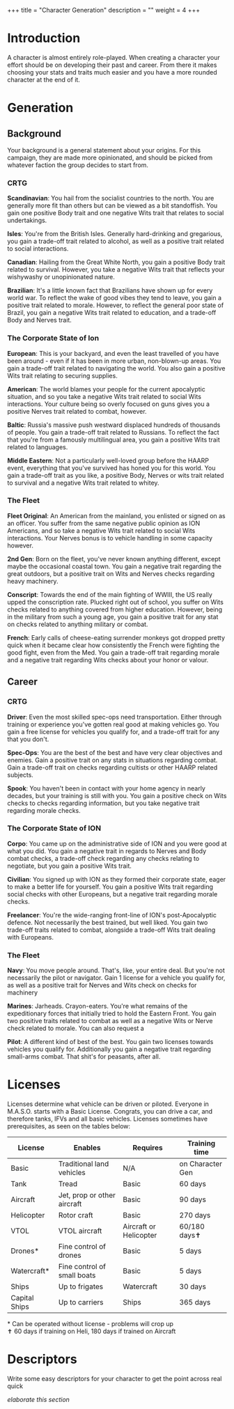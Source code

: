 +++
title = "Character Generation"
description = ""
weight = 4
+++

# Introduction 

A character is almost entirely role-played. When creating a character your effort should be on developing their past and career. From there it makes choosing your stats and traits much easier and you have a more rounded character at the end of it. 

# Generation

## Background

Your background is a general statement about your origins. For this campaign, they are made more opinionated, and should be picked from whatever faction the group decides to start from.

### CRTG

**Scandinavian**: You hail from the socialist countries to the north. You are generally more fit than others but can be viewed as a bit standoffish. You gain one positive Body trait and one negative Wits trait that relates to social undertakings. 

**Isles**: You're from the British Isles. Generally hard-drinking and gregarious, you gain a trade-off trait related to alcohol, as well as a positive trait related to social interactions.

**Canadian**: Hailing from the Great White North, you gain a positive Body trait related to survival. However, you take a negative Wits trait that reflects your wishywashy or unopinionated nature.

**Brazilian**: It's a little known fact that Brazilians have shown up for every world war. To reflect the wake of good vibes they tend to leave, you gain a positive trait related to morale. However, to reflect the general poor state of Brazil, you gain a negative Wits trait related to education, and a trade-off Body and Nerves trait.

### The Corporate State of Ion

**European**: This is your backyard, and even the least travelled of you have been around - even if it has been in more urban, non-blown-up areas. You gain a trade-off trait related to navigating the world. You also gain a positive Wits trait relating to securing supplies.

**American**: The world blames your people for the current apocalyptic situation, and so you take a negative Wits trait related to social Wits interactions. Your culture being so overly focused on guns gives you a positive Nerves trait related to combat, however.  

**Baltic**: Russia's massive push westward displaced hundreds of thousands of people. You gain a trade-off trait related to Russians. To reflect the fact that you're from a famously multilingual area, you gain a positive Wits trait related to languages.  

**Middle Eastern**: Not a particularly well-loved group before the HAARP event, everything that you've survived has honed you for this world. You gain a trade-off trait as you like, a positive Body, Nerves or wits trait related to survival and a negative Wits trait related to whitey.   


### The Fleet

**Fleet Original**: An American from the mainland, you enlisted or signed on as an officer. You suffer from the same negative public opinion as ION Americans, and so take a negative Wits trait related to social Wits interactions. Your Nerves bonus is to vehicle handling in some capacity however.  

**2nd Gen**: Born on the fleet, you've never known anything different, except maybe the occasional coastal town. You gain a negative trait regarding the great outdoors, but a positive trait on Wits and Nerves checks regarding heavy machinery.  

**Conscript**: Towards the end of the main fighting of WWIII, the US really upped the conscription rate. Plucked right out of school, you suffer on Wits checks related to anything covered from higher education. However, being in the military from such a young age, you gain a positive trait for any stat on checks related to anything military or combat.

**French**: Early calls of cheese-eating surrender monkeys got dropped pretty quick when it became clear how consistently the French were fighting the good fight, even from the Med. You gain a trade-off trait regarding morale and a negative trait regarding Wits checks about your honor or valour.  


## Career  

### CRTG

**Driver**: Even the most skilled spec-ops need transportation. Either through training or experience you've gotten real good at making vehicles go. You gain a free license for vehicles you qualify for, and a trade-off trait for any that you don't.

**Spec-Ops**: You are the best of the best and have very clear objectives and enemies. Gain a positive trait on any stats in situations regarding combat. Gain a trade-off trait on checks regarding cultists or other HAARP related subjects.  

**Spook**: You haven't been in contact with your home agency in nearly decades, but your training is still with you. You gain a positive check on Wits checks to checks regarding information, but you take negative trait regarding morale checks.

### The Corporate State of ION

**Corpo**: You came up on the administrative side of ION and you were good at what you did. You gain a negative trait in regards to Nerves and Body combat checks, a trade-off check regarding any checks relating to negotiate, but you gain a positive Wits trait.

**Civilian**: You signed up with ION as they formed their corporate state, eager to make a better life for yourself. You gain a positive Wits trait regarding social checks with other Europeans, but a negative trait regarding morale checks.

**Freelancer**: You're the wide-ranging front-line of ION's post-Apocalyptic defence. Not necessarily the best trained, but well liked. You gain two trade-off traits related to combat, alongside a trade-off Wits trait dealing with Europeans.

### The Fleet

**Navy**: You move people around. That's, like, your entire deal. But you're not necessarily the pilot or navigator. Gain 1 license for a vehicle you qualify for, as well as a positive trait for Nerves and Wits check on checks for machinery

**Marines**: Jarheads. Crayon-eaters. You're what remains of the expeditionary forces that initially tried to hold the Eastern Front. You gain two positive traits related to combat as well as a negative Wits or Nerve check related to morale. You can also request a 

**Pilot**: A different kind of best of the best. You gain two licenses towards vehicles you qualify for. Additionally you gain a negative trait regarding small-arms combat. That shit's for peasants, after all. 


# Licenses
Licenses determine what vehicle can be driven or piloted. Everyone in M.A.S.O. starts with a Basic License. Congrats, you can drive a car, and therefore tanks, IFVs and all basic vehicles. Licenses sometimes have prerequisites, as seen on the tables below:

| License       | Enables                     | Requires               | Training time    |
|---------------|-----------------------------|------------------------|------------------|
| Basic         | Traditional land vehicles   | N/A                    | on Character Gen |
| Tank          | Tread                       | Basic                  | 60 days          |
| Aircraft      | Jet, prop or other aircraft | Basic                  | 90 days          |
| Helicopter    | Rotor craft                 | Basic                  | 270 days         |
| VTOL          | VTOL aircraft               | Aircraft or Helicopter | 60/180 days✝     |
| Drones*       | Fine control of drones      | Basic                  | 5 days           |
| Watercraft*   | Fine control of small boats | Basic                  | 5 days           |
| Ships         | Up to frigates              | Watercraft             | 30 days          |
| Capital Ships | Up to carriers              | Ships                  | 365 days         |



\* Can be operated without license - problems will crop up  
✝ 60 days if training on Heli, 180 days if trained on Aircraft  

# Descriptors

Write some easy descriptors for your character to get the point across real quick 

*elaborate this section*
